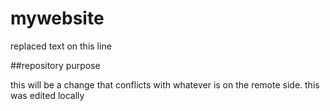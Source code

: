 # mywebsite

replaced text on this line

##repository purpose

this will be a change that conflicts
with whatever is on the remote side.
this was edited locally

